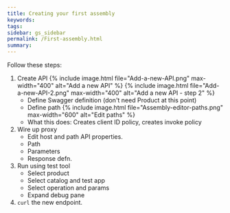 ```yaml
---
title: Creating your first assembly
keywords:
tags:
sidebar: gs_sidebar
permalink: /First-assembly.html
summary:
---
```


Follow these steps:

1. Create API
{% include image.html file="Add-a-new-API.png" max-width="400" alt="Add a new API" %}
{% include image.html file="Add-a-new-API-2.png" max-width="400" alt="Add a new API - step 2" %}
   - Define Swagger definition (don't need Product at this point)
   - Define path
   {% include image.html file="Assembly-editor-paths.png" max-width="600" alt="Edit paths" %}
   - What this does: Creates client ID policy, creates invoke policy
1. Wire up proxy
   - Edit host and path API properties.
   - Path
   - Parameters
   - Response defn.
1. Run using test tool
   - Select product
   - Select catalog and test app
   - Select operation and params
   - Expand debug pane
1. `curl` the new endpoint.  
